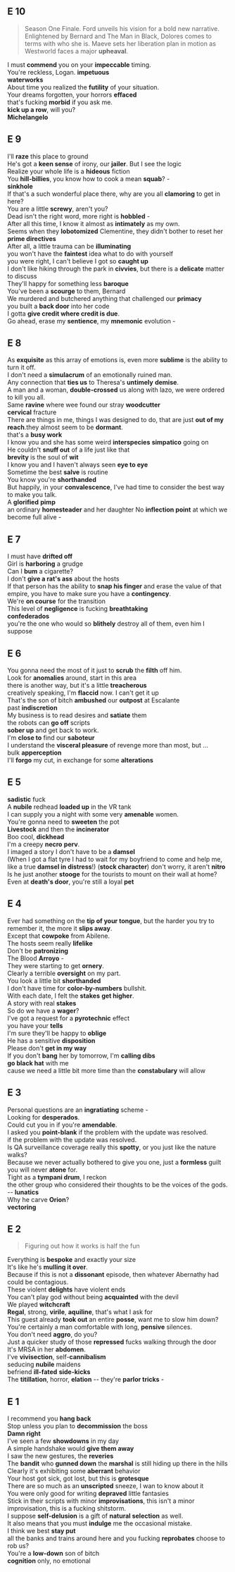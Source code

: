 
## E 10 

> Season One Finale. Ford unveils his vision for a bold new narrative. Enlightened by Bernard and The Man in Black, Dolores comes to terms with who she is. Maeve sets her liberation plan in motion as Westworld faces a major **upheaval**.

I must **commend** you on your **impeccable** timing.  
You're reckless, Logan. **impetuous**  
**waterworks**  
About time you realized the **futility** of your situation.  
Your dreams forgotten, your horrors **effaced**  
that's fucking **morbid** if you ask me.  
**kick up a row**, will you?   
**Michelangelo** 


## E 9 

I'll **raze** this place to ground  
He's got a **keen sense** of irony, our **jailer**. But I see the logic   
Realize your whole life is a **hideous** fiction  
You **hill-billies**, you know how to cook a mean **squab**? -  
**sinkhole**  
If that's a such wonderful place there, why are you all **clamoring** to get in here?  
You are a little **screwy**, aren't you?  
Dead isn't the right word, more right is **hobbled** -  
After all this time, I know it almost as **intimately** as my own.  
Seems when they **lobotomized** Clementine, they didn't bother to reset her **prime directives**  
After all, a little trauma can be **illuminating**  
you won't have the **faintest** idea what to do with yourself  
you were right, I can't believe I got so **caught up**   
I don't like hiking through the park in **civvies**, but there is a **delicate** matter to discuss  
They'll happy for something less **baroque**  
You've been a **scourge** to them, Bernard  
We murdered and butchered anything that challenged our **primacy**  
you built a **back door** into her code  
I gotta **give credit where credit is due**.  
Go ahead, erase my **sentience**, my **mnemonic** evolution -  

## E 8

As **exquisite** as this array of emotions is, even more **sublime** is the ability to turn it off.  
I don't need a **simulacrum** of an emotionally ruined man.  
Any connection that **ties us** to Theresa's **untimely** **demise**.  
A man and a woman, **double-crossed** us along with lazo, we were ordered to kill you all.  
Same **ravine** where wee found our stray **woodcutter**  
**cervical** fracture  
There are things in me, things I was designed to do, that are just **out of my reach**.they almost seem to be **dormant**.  
that's a **busy work**  
I know you and she has some weird **interspecies** **simpatico** going on  
He couldn't **snuff out** of a life just like that  
**brevity** is the soul of **wit**  
I know  you and I haven't always seen **eye to eye**  
Sometime the best **salve** is routine  
You know you're **shorthanded**  
But happily, in your **convalescence**, I've had time to consider the best way to make you talk.  
A **glorified** **pimp**  
an ordinary **homesteader** and her daughter 
No **inflection point** at which we become full alive -  


## E 7  

I must have **drifted off**  
Girl is **harboring** a grudge  
Can I **bum** a cigarette?  
I don't **give a rat's ass** about the hosts  
If that person has the ability to **snap his finger** and erase the value of that empire, you have to make sure you have a **contingency**.  
We're **on course** for the transition  
This level of **negligence** is fucking **breathtaking**  
**confederados**  
you're the one who would so **blithely** destroy all of them, even him I suppose  

## E 6 

You gonna need the most of it just to **scrub** the **filth** off him.  
Look for **anomalies** around, start in this area  
there is another way, but it's a little **treacherous**  
creatively speaking, I'm **flaccid** now. I can't get it up  
That's the son of bitch **ambushed** our **outpost** at Escalante  
past **indiscretion**  
My business is to read desires and **satiate** them  
the robots can **go off** scripts  
**sober up** and get back to work.  
I'm **close to** find our **saboteur**  
I understand the **visceral pleasure** of revenge more than most, but ...  
bulk **apperception**  
I'll **forgo** my cut, in exchange for some **alterations**  

## E 5

**sadistic** fuck  
A **nubile** redhead **loaded up** in the VR tank  
I can supply you a night with some very **amenable** women.  
You're gonna need to **sweeten** the pot  
**Livestock** and then the **incinerator**  
Boo cool, **dickhead**  
I'm a creepy **necro** **perv**.  
I imaged a story I don't have to be a **damsel**  
(When I got a flat tyre I had to wait for my boyfriend to come and help me, like a true **damsel in distress**!)
(**stock character**)
don't worry, it aren't **nitro**  
Is he just another **stooge** for the tourists to mount on their wall at home?  
Even at **death's door**, you're still a loyal **pet**  

## E 4 
Ever had something on the **tip of your tongue**, but the harder you try to remember it, the more it **slips away**.  
Except that **cowpoke** from Abilene.  
The hosts seem really **lifelike**  
Don't be **patronizing**  
The Blood **Arroyo** -  
They were starting to get **ornery**.  
Clearly a terrible **oversight** on my part.  
You look a little bit **shorthanded**  
I don't have time for **color-by-numbers** bullshit.  
With each date, I felt the **stakes** **get higher**.  
A story with real **stakes**  
So do we have a **wager**?  
I've got a request for a **pyrotechnic** effect  
you have your **tells**  
I'm sure they'll be happy to **oblige**  
He has a sensitive **disposition**  
Please don't **get in my way**  
If you don't **bang** her by tomorrow, I'm **calling dibs**  
**go black hat** with me  
cause we need a little bit more time than the **constabulary** will allow  


## E 3
Personal questions are an **ingratiating** scheme -  
Looking for **desperados**.  
Could cut you in if you're **amendable**.  
I asked you **point-blank** if the problem with the update was resolved.  
 if the problem with the update was resolved.  
Is QA surveillance coverage really this **spotty**, or you just like the nature walks?  
Because we never actually bothered to give you one, just a **formless** guilt you will never **atone** for.  
Tight as a **tympani drum**, I reckon  
the other group who considered their thoughts to be the voices of the gods. --  **lunatics**  
Why he carve **Orion**?  
**vectoring**  


## E 2  
> Figuring out how it works is half the fun  

Everything is **bespoke** and exactly your size  
It's like he's **mulling it over**.  
Because if this is not a **dissonant** episode, then whatever Abernathy had could be contagious.  
These violent **delights** have violent ends  
You can't play god without being **acquainted** with the devil  
We played **witchcraft**  
**Regal**, strong, **virile**, **aquiline**, that's what I ask for  
This guest already **took out** an entire **posse**, want me to slow him down?  
You're certainly a man comfortable with long, **pensive** silences.  
You don't need **aggro**, do you?  
Just a quicker study of those **repressed** fucks walking through the door  
It's MRSA in her **abdomen**.  
I've **vivisection**, self-**cannibalism**  
seducing **nubile** maidens  
befriend **ill-fated** **side-kicks**  
The **titillation**, horror, **elation** -- they're **parlor tricks** -  

## E 1 
I recommend you **hang back**  
Stop unless you plan to **decommission** the boss  
**Damn right**  
I've seen a few **showdowns** in my day  
A simple handshake would **give them away**  
I saw the new gestures, the **reveries**  
The **bandit** who **gunned down** the **marshal** is still hiding up there in the hills  
Clearly it's exhibiting some **aberrant** behavior  
Your host got sick, got lost, but this is **grotesque**  
There are so much as an **unscripted** sneeze, I wan to know about it  
You were only good for writing **depraved** little fantasies  
Stick in their scripts with minor **improvisations**, this isn't a minor improvisation, this is a fucking shitstorm.  
I suppose **self-delusion** is a gift of **natural selection** as well.  
It also means that you must **indulge** me the occasional mistake.  
I think we best **stay put**  
all the banks and trains around here and you fucking **reprobates** choose to rob us?  
You're a **low-down** son of bitch  
**cognition** only, no emotional  


